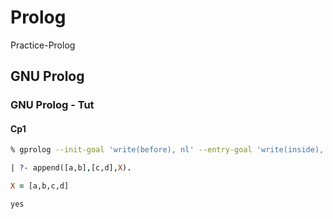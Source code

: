 # Prolog

Practice-Prolog

## GNU Prolog

### GNU Prolog - Tut

#### Cp1

```bash
% gprolog --init-goal 'write(before), nl' --entry-goal 'write(inside), nl' --query-goal 'append([a,b],[c,d],X)'
```

```prolog
| ?- append([a,b],[c,d],X).

X = [a,b,c,d]

yes
```

